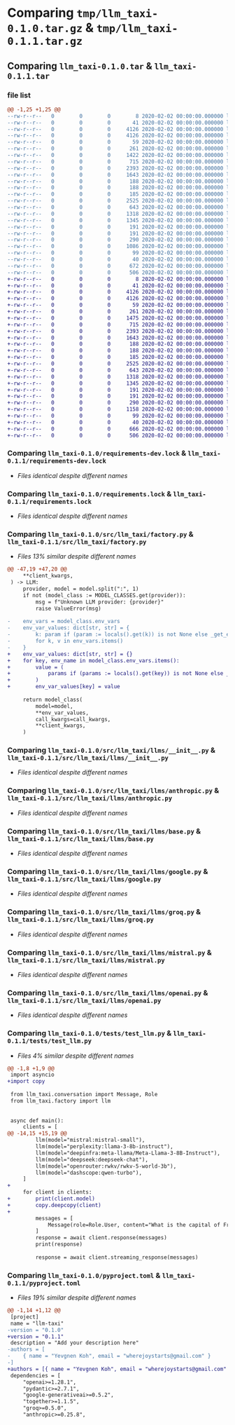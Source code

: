 # Comparing `tmp/llm_taxi-0.1.0.tar.gz` & `tmp/llm_taxi-0.1.1.tar.gz`

## Comparing `llm_taxi-0.1.0.tar` & `llm_taxi-0.1.1.tar`

### file list

```diff
@@ -1,25 +1,25 @@
--rw-r--r--   0        0        0        8 2020-02-02 00:00:00.000000 llm_taxi-0.1.0/.python-version
--rw-r--r--   0        0        0       41 2020-02-02 00:00:00.000000 llm_taxi-0.1.0/pyrightconfig.json
--rw-r--r--   0        0        0     4126 2020-02-02 00:00:00.000000 llm_taxi-0.1.0/requirements-dev.lock
--rw-r--r--   0        0        0     4126 2020-02-02 00:00:00.000000 llm_taxi-0.1.0/requirements.lock
--rw-r--r--   0        0        0       59 2020-02-02 00:00:00.000000 llm_taxi-0.1.0/src/llm_taxi/__init__.py
--rw-r--r--   0        0        0      261 2020-02-02 00:00:00.000000 llm_taxi-0.1.0/src/llm_taxi/conversation.py
--rw-r--r--   0        0        0     1422 2020-02-02 00:00:00.000000 llm_taxi-0.1.0/src/llm_taxi/factory.py
--rw-r--r--   0        0        0      715 2020-02-02 00:00:00.000000 llm_taxi-0.1.0/src/llm_taxi/llms/__init__.py
--rw-r--r--   0        0        0     2393 2020-02-02 00:00:00.000000 llm_taxi-0.1.0/src/llm_taxi/llms/anthropic.py
--rw-r--r--   0        0        0     1643 2020-02-02 00:00:00.000000 llm_taxi-0.1.0/src/llm_taxi/llms/base.py
--rw-r--r--   0        0        0      188 2020-02-02 00:00:00.000000 llm_taxi-0.1.0/src/llm_taxi/llms/dashscope.py
--rw-r--r--   0        0        0      188 2020-02-02 00:00:00.000000 llm_taxi-0.1.0/src/llm_taxi/llms/deepinfra.py
--rw-r--r--   0        0        0      185 2020-02-02 00:00:00.000000 llm_taxi-0.1.0/src/llm_taxi/llms/deepseek.py
--rw-r--r--   0        0        0     2525 2020-02-02 00:00:00.000000 llm_taxi-0.1.0/src/llm_taxi/llms/google.py
--rw-r--r--   0        0        0      643 2020-02-02 00:00:00.000000 llm_taxi-0.1.0/src/llm_taxi/llms/groq.py
--rw-r--r--   0        0        0     1318 2020-02-02 00:00:00.000000 llm_taxi-0.1.0/src/llm_taxi/llms/mistral.py
--rw-r--r--   0        0        0     1345 2020-02-02 00:00:00.000000 llm_taxi-0.1.0/src/llm_taxi/llms/openai.py
--rw-r--r--   0        0        0      191 2020-02-02 00:00:00.000000 llm_taxi-0.1.0/src/llm_taxi/llms/openrouter.py
--rw-r--r--   0        0        0      191 2020-02-02 00:00:00.000000 llm_taxi-0.1.0/src/llm_taxi/llms/perplexity.py
--rw-r--r--   0        0        0      290 2020-02-02 00:00:00.000000 llm_taxi-0.1.0/src/llm_taxi/llms/together.py
--rw-r--r--   0        0        0     1086 2020-02-02 00:00:00.000000 llm_taxi-0.1.0/tests/test_llm.py
--rw-r--r--   0        0        0       99 2020-02-02 00:00:00.000000 llm_taxi-0.1.0/.gitignore
--rw-r--r--   0        0        0       40 2020-02-02 00:00:00.000000 llm_taxi-0.1.0/README.md
--rw-r--r--   0        0        0      672 2020-02-02 00:00:00.000000 llm_taxi-0.1.0/pyproject.toml
--rw-r--r--   0        0        0      506 2020-02-02 00:00:00.000000 llm_taxi-0.1.0/PKG-INFO
+-rw-r--r--   0        0        0        8 2020-02-02 00:00:00.000000 llm_taxi-0.1.1/.python-version
+-rw-r--r--   0        0        0       41 2020-02-02 00:00:00.000000 llm_taxi-0.1.1/pyrightconfig.json
+-rw-r--r--   0        0        0     4126 2020-02-02 00:00:00.000000 llm_taxi-0.1.1/requirements-dev.lock
+-rw-r--r--   0        0        0     4126 2020-02-02 00:00:00.000000 llm_taxi-0.1.1/requirements.lock
+-rw-r--r--   0        0        0       59 2020-02-02 00:00:00.000000 llm_taxi-0.1.1/src/llm_taxi/__init__.py
+-rw-r--r--   0        0        0      261 2020-02-02 00:00:00.000000 llm_taxi-0.1.1/src/llm_taxi/conversation.py
+-rw-r--r--   0        0        0     1475 2020-02-02 00:00:00.000000 llm_taxi-0.1.1/src/llm_taxi/factory.py
+-rw-r--r--   0        0        0      715 2020-02-02 00:00:00.000000 llm_taxi-0.1.1/src/llm_taxi/llms/__init__.py
+-rw-r--r--   0        0        0     2393 2020-02-02 00:00:00.000000 llm_taxi-0.1.1/src/llm_taxi/llms/anthropic.py
+-rw-r--r--   0        0        0     1643 2020-02-02 00:00:00.000000 llm_taxi-0.1.1/src/llm_taxi/llms/base.py
+-rw-r--r--   0        0        0      188 2020-02-02 00:00:00.000000 llm_taxi-0.1.1/src/llm_taxi/llms/dashscope.py
+-rw-r--r--   0        0        0      188 2020-02-02 00:00:00.000000 llm_taxi-0.1.1/src/llm_taxi/llms/deepinfra.py
+-rw-r--r--   0        0        0      185 2020-02-02 00:00:00.000000 llm_taxi-0.1.1/src/llm_taxi/llms/deepseek.py
+-rw-r--r--   0        0        0     2525 2020-02-02 00:00:00.000000 llm_taxi-0.1.1/src/llm_taxi/llms/google.py
+-rw-r--r--   0        0        0      643 2020-02-02 00:00:00.000000 llm_taxi-0.1.1/src/llm_taxi/llms/groq.py
+-rw-r--r--   0        0        0     1318 2020-02-02 00:00:00.000000 llm_taxi-0.1.1/src/llm_taxi/llms/mistral.py
+-rw-r--r--   0        0        0     1345 2020-02-02 00:00:00.000000 llm_taxi-0.1.1/src/llm_taxi/llms/openai.py
+-rw-r--r--   0        0        0      191 2020-02-02 00:00:00.000000 llm_taxi-0.1.1/src/llm_taxi/llms/openrouter.py
+-rw-r--r--   0        0        0      191 2020-02-02 00:00:00.000000 llm_taxi-0.1.1/src/llm_taxi/llms/perplexity.py
+-rw-r--r--   0        0        0      290 2020-02-02 00:00:00.000000 llm_taxi-0.1.1/src/llm_taxi/llms/together.py
+-rw-r--r--   0        0        0     1158 2020-02-02 00:00:00.000000 llm_taxi-0.1.1/tests/test_llm.py
+-rw-r--r--   0        0        0       99 2020-02-02 00:00:00.000000 llm_taxi-0.1.1/.gitignore
+-rw-r--r--   0        0        0       40 2020-02-02 00:00:00.000000 llm_taxi-0.1.1/README.md
+-rw-r--r--   0        0        0      666 2020-02-02 00:00:00.000000 llm_taxi-0.1.1/pyproject.toml
+-rw-r--r--   0        0        0      506 2020-02-02 00:00:00.000000 llm_taxi-0.1.1/PKG-INFO
```

### Comparing `llm_taxi-0.1.0/requirements-dev.lock` & `llm_taxi-0.1.1/requirements-dev.lock`

 * *Files identical despite different names*

### Comparing `llm_taxi-0.1.0/requirements.lock` & `llm_taxi-0.1.1/requirements.lock`

 * *Files identical despite different names*

### Comparing `llm_taxi-0.1.0/src/llm_taxi/factory.py` & `llm_taxi-0.1.1/src/llm_taxi/factory.py`

 * *Files 13% similar despite different names*

```diff
@@ -47,19 +47,20 @@
     **client_kwargs,
 ) -> LLM:
     provider, model = model.split(":", 1)
     if not (model_class := MODEL_CLASSES.get(provider)):
         msg = f"Unknown LLM provider: {provider}"
         raise ValueError(msg)
 
-    env_vars = model_class.env_vars
-    env_var_values: dict[str, str] = {
-        k: param if (param := locals().get(k)) is not None else _get_env(v)
-        for k, v in env_vars.items()
-    }
+    env_var_values: dict[str, str] = {}
+    for key, env_name in model_class.env_vars.items():
+        value = (
+            params if (params := locals().get(key)) is not None else _get_env(env_name)
+        )
+        env_var_values[key] = value
 
     return model_class(
         model=model,
         **env_var_values,
         call_kwargs=call_kwargs,
         **client_kwargs,
     )
```

### Comparing `llm_taxi-0.1.0/src/llm_taxi/llms/__init__.py` & `llm_taxi-0.1.1/src/llm_taxi/llms/__init__.py`

 * *Files identical despite different names*

### Comparing `llm_taxi-0.1.0/src/llm_taxi/llms/anthropic.py` & `llm_taxi-0.1.1/src/llm_taxi/llms/anthropic.py`

 * *Files identical despite different names*

### Comparing `llm_taxi-0.1.0/src/llm_taxi/llms/base.py` & `llm_taxi-0.1.1/src/llm_taxi/llms/base.py`

 * *Files identical despite different names*

### Comparing `llm_taxi-0.1.0/src/llm_taxi/llms/google.py` & `llm_taxi-0.1.1/src/llm_taxi/llms/google.py`

 * *Files identical despite different names*

### Comparing `llm_taxi-0.1.0/src/llm_taxi/llms/groq.py` & `llm_taxi-0.1.1/src/llm_taxi/llms/groq.py`

 * *Files identical despite different names*

### Comparing `llm_taxi-0.1.0/src/llm_taxi/llms/mistral.py` & `llm_taxi-0.1.1/src/llm_taxi/llms/mistral.py`

 * *Files identical despite different names*

### Comparing `llm_taxi-0.1.0/src/llm_taxi/llms/openai.py` & `llm_taxi-0.1.1/src/llm_taxi/llms/openai.py`

 * *Files identical despite different names*

### Comparing `llm_taxi-0.1.0/tests/test_llm.py` & `llm_taxi-0.1.1/tests/test_llm.py`

 * *Files 4% similar despite different names*

```diff
@@ -1,8 +1,9 @@
 import asyncio
+import copy
 
 from llm_taxi.conversation import Message, Role
 from llm_taxi.factory import llm
 
 
 async def main():
     clients = [
@@ -14,15 +15,19 @@
         llm(model="mistral:mistral-small"),
         llm(model="perplexity:llama-3-8b-instruct"),
         llm(model="deepinfra:meta-llama/Meta-Llama-3-8B-Instruct"),
         llm(model="deepseek:deepseek-chat"),
         llm(model="openrouter:rwkv/rwkv-5-world-3b"),
         llm(model="dashscope:qwen-turbo"),
     ]
+
     for client in clients:
+        print(client.model)
+        copy.deepcopy(client)
+
         messages = [
             Message(role=Role.User, content="What is the capital of France?"),
         ]
         response = await client.response(messages)
         print(response)
 
         response = await client.streaming_response(messages)
```

### Comparing `llm_taxi-0.1.0/pyproject.toml` & `llm_taxi-0.1.1/pyproject.toml`

 * *Files 19% similar despite different names*

```diff
@@ -1,14 +1,12 @@
 [project]
 name = "llm-taxi"
-version = "0.1.0"
+version = "0.1.1"
 description = "Add your description here"
-authors = [
-    { name = "Yevgnen Koh", email = "wherejoystarts@gmail.com" }
-]
+authors = [{ name = "Yevgnen Koh", email = "wherejoystarts@gmail.com" }]
 dependencies = [
     "openai>=1.28.1",
     "pydantic>=2.7.1",
     "google-generativeai>=0.5.2",
     "together>=1.1.5",
     "groq>=0.5.0",
     "anthropic>=0.25.8",
```

